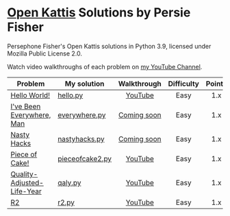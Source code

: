 # [Open Kattis](https://open.kattis.com) Solutions by Persie Fisher
Persephone Fisher's Open Kattis solutions in Python 3.9, licensed under Mozilla Public License 2.0.

Watch video walkthroughs of each problem on [my YouTube Channel](https://www.youtube.com/channel/UCJDdOrmYqdDqtTUPGcvFhpg?sub_confirmation=1).

| Problem | My solution | Walkthrough | Difficulty | Points |
| ------- | ----------- | :---------: | :--------: | :----: |
[Hello World!](http://open.kattis.com/problems/hello) | [hello.py](hello.py) | [YouTube](https://youtu.be/uwl9T0m1kzE) | Easy | 1.x
[I've Been Everywhere, Man](http://open.kattis.com/problems/everywhere) | [everywhere.py](everywhere.py) | [Coming soon]() | Easy | 1.x
[Nasty Hacks](http://open.kattis.com/problems/nastyhacks)  | [nastyhacks.py](nastyhacks.py) | [Coming soon]() | Easy | 1.x
[Piece of Cake!](http://open.kattis.com/problems/pieceofcake2) | [pieceofcake2.py](pieceofcake2.py) | [YouTube](https://youtu.be/sMZY-Paelpk) | Easy | 1.x
[Quality-Adjusted-Life-Year](http://open.kattis.com/problems/qaly) | [qaly.py](qaly.py) | [YouTube](https://youtu.be/qOqwZeJAOdI) | Easy | 1.x
[R2](http://open.kattis.com/problems/r2) | [r2.py](r2.py) | [YouTube](https://youtu.be/S2hxW7qO7YM) | Easy | 1.x
